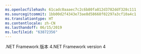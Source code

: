 ```yaml
---
ms.openlocfilehash: 61cadc0aaaec7c2c6b80fa812d3782ddf328c111
ms.sourcegitcommit: 1bb00d2f4343e73ae8d58668f02297a3cf10a4c1
ms.translationtype: HT
ms.contentlocale: zh-CN
ms.lasthandoff: 06/15/2019
ms.locfileid: "63872356"
---
```

<span data-ttu-id="60e5e-101">.NET Framework 版本 4</span><span class="sxs-lookup"><span data-stu-id="60e5e-101">.NET Framework version 4</span></span>